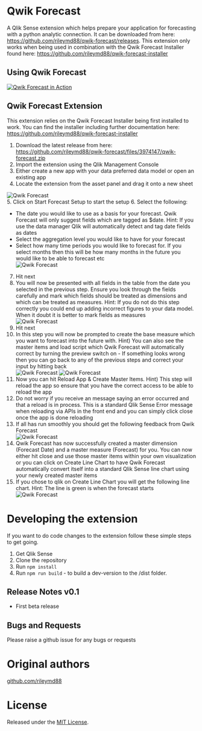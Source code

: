 # Qwik Forecast
A Qlik Sense extension which helps prepare your application for forecasting with a python analytic connection. It can be downloaded from here: https://github.com/rileymd88/qwik-forecast/releases. This extension only works when being used in combination with the Qwik Forecast Installer found here: https://github.com/rileymd88/qwik-forecast-installer

## Using Qwik Forecast
[![Qwik Forecast in Action](https://raw.githubusercontent.com/rileymd88/data/master/qwik-forecast/qwik-forecast-video.PNG)](https://www.youtube.com/watch?v=cLJE_NYvgTM)

## Qwik Forecast Extension
This extension relies on the Qwik Forecast Installer being first installed to work. You can find the installer including further documentation here: https://github.com/rileymd88/qwik-forecast-installer 
1. Download the latest release from here: https://github.com/rileymd88/qwik-forecast/files/3974147/qwik-forecast.zip
2. Import the extension using the Qlik Management Console
3. Either create a new app with your data preferred data model or open an existing app
4. Locate the extension from the asset panel and drag it onto a new sheet

![Qwik Forecast](https://raw.githubusercontent.com/rileymd88/data/master/qwik-forecast/qwik-forecast1.PNG)<br/> 
5. Click on Start Forecast Setup to start the setup
6. Select the following:
* The date you would like to use as a basis for your forecast. Qwik Forecast will only suggest fields which are tagged as $date. Hint: If you use the data manager Qlik will automatically detect and tag date fields as dates
* Select the aggregation level you would like to have for your forecast
* Select how many time periods you would like to forecast for. If you select months then this will be how many months in the future you would like to be able to forecast etc<br/>
![Qwik Forecast](https://raw.githubusercontent.com/rileymd88/data/master/qwik-forecast/qwik-forecast2.PNG)
7. Hit next
8. You will now be presented with all fields in the table from the date you selected in the previous step. Ensure you look through the fields carefully and mark which fields should be treated as dimensions and which can be treated as measures. Hint: If you do not do this step correctly you could end up adding incorrect figures to your data model. When it doubt it is better to mark fields as measures<br/>
![Qwik Forecast](https://raw.githubusercontent.com/rileymd88/data/master/qwik-forecast/qwik-forecast4.PNG)
9. Hit next
10. In this step you will now be prompted to create the base measure which you want to forecast into the future with. Hint) You can also see the master items and load script which Qwik Forecast will automatically correct by turning the preview switch on - If something looks wrong then you can go back to any of the previous steps and correct your input by hitting back<br/>
![Qwik Forecast](https://raw.githubusercontent.com/rileymd88/data/master/qwik-forecast/qwik-forecast6.PNG)
![Qwik Forecast](https://raw.githubusercontent.com/rileymd88/data/master/qwik-forecast/qwik-forecast7.PNG)
11. Now you can hit Reload App & Create Master Items. Hint) This step will reload the app so ensure that you have the correct access to be able to reload the app
12. Do not worry if you receive an message saying an error occurred and that a reload is in process. This is a standard Qlik Sense Error message when reloading via APIs in the front end and you can simply click close once the app is done reloading
13. If all has run smoothly you should get the following feedback from Qwik Forecast<br/>
![Qwik Forecast](https://raw.githubusercontent.com/rileymd88/data/master/qwik-forecast/qwik-forecast8.PNG)
14. Qwik Forecast has now successfully created a master dimension (Forecast Date) and a master measure (Forecast) for you. You can now either hit close and use those master items within your own visualization or you can click on Create Line Chart to have Qwik Forecast automatically convert itself into a standard Qlik Sense line chart using your newly created master items
15. If you chose to qlik on Create Line Chart you will get the following line chart. Hint: The line is green is when the forecast starts<br/>
![Qwik Forecast](https://raw.githubusercontent.com/rileymd88/data/master/qwik-forecast/qwik-forecast9.PNG)

# Developing the extension
If you want to do code changes to the extension follow these simple steps to get going.

1. Get Qlik Sense
2. Clone the repository
3. Run `npm install`
4. Run `npm run build` - to build a dev-version to the /dist folder.

## Release Notes v0.1
* First beta release

## Bugs and Requests
Please raise a github issue for any bugs or requests

# Original authors
[github.com/rileymd88](https://github.com/rileymd88)

# License
Released under the [MIT License](LICENSE).
